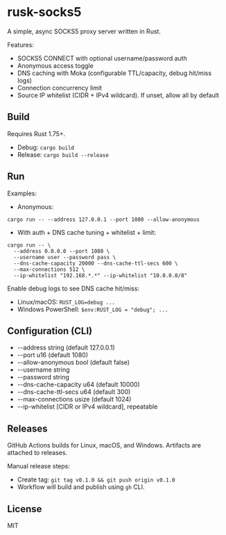 # rusk-socks5

A simple, async SOCKS5 proxy server written in Rust.

Features:
- SOCKS5 CONNECT with optional username/password auth
- Anonymous access toggle
- DNS caching with Moka (configurable TTL/capacity, debug hit/miss logs)
- Connection concurrency limit
- Source IP whitelist (CIDR + IPv4 wildcard). If unset, allow all by default

## Build

Requires Rust 1.75+.

- Debug: `cargo build`
- Release: `cargo build --release`

## Run

Examples:

- Anonymous:
```
cargo run -- --address 127.0.0.1 --port 1080 --allow-anonymous
```

- With auth + DNS cache tuning + whitelist + limit:
```
cargo run -- \
  --address 0.0.0.0 --port 1080 \
  --username user --password pass \
  --dns-cache-capacity 20000 --dns-cache-ttl-secs 600 \
  --max-connections 512 \
  --ip-whitelist "192.168.*.*" --ip-whitelist "10.0.0.0/8"
```

Enable debug logs to see DNS cache hit/miss:
- Linux/macOS: `RUST_LOG=debug ...`
- Windows PowerShell: `$env:RUST_LOG = "debug"; ...`

## Configuration (CLI)
- --address string (default 127.0.0.1)
- --port u16 (default 1080)
- --allow-anonymous bool (default false)
- --username string
- --password string
- --dns-cache-capacity u64 (default 10000)
- --dns-cache-ttl-secs u64 (default 300)
- --max-connections usize (default 1024)
- --ip-whitelist [CIDR or IPv4 wildcard], repeatable

## Releases

GitHub Actions builds for Linux, macOS, and Windows. Artifacts are attached to releases.

Manual release steps:
- Create tag: `git tag v0.1.0 && git push origin v0.1.0`
- Workflow will build and publish using `gh` CLI.

## License

MIT
